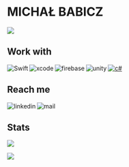 # MICHAŁ BABICZ
<a href="https://github.com/mbabicz"><img align="center" src="https://visitor-badge.glitch.me/badge?page_id=mbabicz.visitor-badge" /></a> 


## Work with

[<img align="left" alt="Swift" src="https://img.shields.io/badge/swift-F54A2A?style=for-the-badge&logo=swift&logoColor=white">](https://github.com/mbabicz) [<img align="left" alt="xcode" src="https://img.shields.io/badge/Xcode-007ACC?style=for-the-badge&logo=Xcode&logoColor=white">](https://github.com/mbabicz) [<img align="left" alt="firebase" src="https://img.shields.io/badge/Firebase-039BE5?style=for-the-badge&logo=Firebase&logoColor=white">](https://github.com/mbabicz) [<img alt="unity" align="left" src="https://img.shields.io/badge/unity-%23000000.svg?style=for-the-badge&logo=unity&logoColor=white">](https://github.com/mbabicz) [<img alt="c#" src="https://img.shields.io/badge/c%23-%23239120.svg?style=for-the-badge&logo=c-sharp&logoColor=white">](https://github.com/mbabicz)

## Reach me 

[<img align="left" alt="linkedin" src="https://img.shields.io/badge/LinkedIn-0077B5?style=for-the-badge&logo=linkedin&logoColor=white">](https://www.linkedin.com/in/micha%C5%82-babicz-5578151ab/) [<img align="left" alt="mail" src="https://img.shields.io/badge/Gmail-D14836?style=for-the-badge&logo=gmail&logoColor=white">](mailto:michal@babicz.dev) <br />

## Stats

<a href="https://github.com/mbabicz"><img align="center" src="https://github-readme-stats.vercel.app/api/top-langs/?username=mbabicz&theme=dark&hide_border=false&include_all_commits=true&count_private=true&layout=compact&langs_count=10&include_private=true" /></a> <br />

<a href="https://github.com/mbabicz"><img align="center" src="https://github-readme-streak-stats.herokuapp.com/?user=mbabicz&theme=dark&hide_border=true&fire=red&sideNums=red" /></a> 


